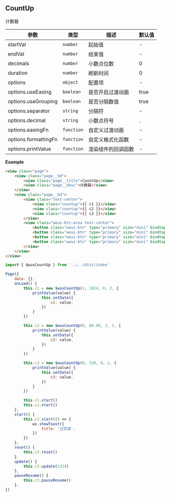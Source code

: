 ## CountUp
计数器

| 参数 | 类型 | 描述 | 默认值 |
| --- | --- | --- | --- |
| startVal | <code>number</code> | 起始值 | - |
| endVal | <code>number</code> | 结束值 | - |
| decimals | <code>number</code> | 小数点位数 | 0 |
| duration | <code>number</code> | 刷新时间 | 0 |
| options | <code>object</code> | 配置项 | - |
| options.useEasing | <code>boolean</code> | 是否开启过渡动画 | true |
| options.useGrouping | <code>boolean</code> | 是否分隔数值 | true |
| options.separator | <code>string</code> | 分隔符 | - |
| options.decimal | <code>string</code> | 小数点符号 | . |
| options.easingFn | <code>function</code> | 自定义过渡动画 | - |
| options.formattingFn | <code>function</code> | 自定义格式化函数 | - |
| options.printValue | <code>function</code> | 渲染组件的回调函数 | - |

**Example**  
```html
<view class="page">
    <view class="page__hd">
        <view class="page__title">CountUp</view>
        <view class="page__desc">计数器</view>
    </view>
    <view class="page__bd">
        <view class="text-center">
            <view class="countup">{{ c1 }}</view>
            <view class="countup">{{ c2 }}</view>
            <view class="countup">{{ c3 }}</view>
        </view>
        <view class="weui-btn-area text-center">
            <button class="weui-btn" type="primary" size="mini" bindtap="start">Start</button>
            <button class="weui-btn" type="primary" size="mini" bindtap="pauseResume">Pause/Resume</button>
            <button class="weui-btn" type="primary" size="mini" bindtap="reset">Reset</button>
            <button class="weui-btn" type="primary" size="mini" bindtap="update">Update</button>
        </view>
    </view>
</view>
```

```js
import { $wuxCountUp } from '../../dist/index'

Page({
    data: {},
    onLoad() {
        this.c1 = new $wuxCountUp(1, 1024, 0, 2, {
            printValue(value) {
                this.setData({
                    c1: value,
                })
            }
        })

        this.c2 = new $wuxCountUp(0, 88.88, 2, 2, {
            printValue(value) {
                this.setData({
                    c2: value,
                })
            }
        })

        this.c3 = new $wuxCountUp(0, 520, 0, 2, {
            printValue(value) {
                this.setData({
                    c3: value,
                })
            }
        })

        this.c1.start()
        this.c2.start()
    },
    start() {
        this.c3.start(() => {
            wx.showToast({
                title: '已完成',
            })
        })
    },
    reset() {
        this.c3.reset()
    },
    update() {
        this.c3.update(1314)
    },
    pauseResume() {
        this.c3.pauseResume()
    },
})
```